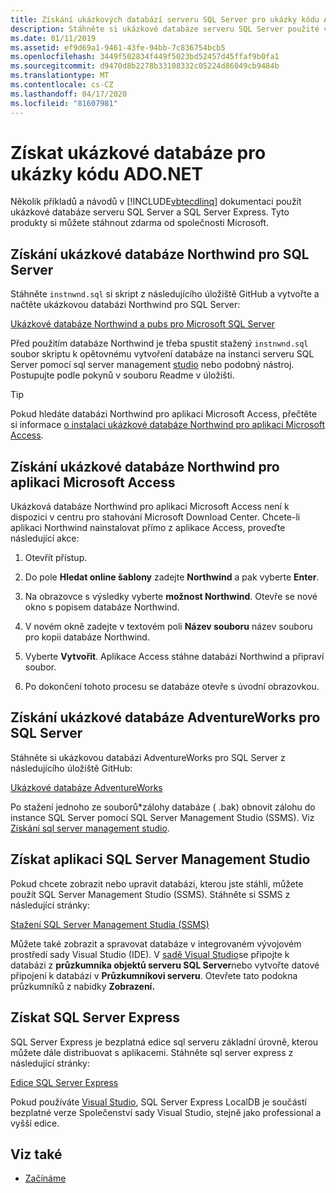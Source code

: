```yaml
---
title: Získání ukázkových databází serveru SQL Server pro ukázky kódu ADO.NET
description: Stáhněte si ukázkové databáze serveru SQL Server použité v ukázkách kódu v dokumentaci ADO.NET, stejně jako sql server a nástroje pro správu
ms.date: 01/11/2019
ms.assetid: ef9d69a1-9461-43fe-94bb-7c836754bcb5
ms.openlocfilehash: 3449f502834f449f5023bd52457d45ffaf9b0fa1
ms.sourcegitcommit: d9470d8b2278b33108332c05224d86049cb9484b
ms.translationtype: MT
ms.contentlocale: cs-CZ
ms.lasthandoff: 04/17/2020
ms.locfileid: "81607981"
---
```

# <a name="get-the-sample-databases-for-adonet-code-samples"></a>Získat ukázkové databáze pro ukázky kódu ADO.NET

Několik příkladů a návodů v [!INCLUDE[vbtecdlinq](../../../../../../includes/vbtecdlinq-md.md)] dokumentaci použít ukázkové databáze serveru SQL Server a SQL Server Express. Tyto produkty si můžete stáhnout zdarma od společnosti Microsoft.

## <a name="get-the-northwind-sample-database-for-sql-server"></a>Získání ukázkové databáze Northwind pro SQL Server

Stáhněte `instnwnd.sql` si skript z následujícího úložiště GitHub a vytvořte a načtěte ukázkovou databázi Northwind pro SQL Server:

[Ukázkové databáze Northwind a pubs pro Microsoft SQL Server](https://github.com/Microsoft/sql-server-samples/tree/master/samples/databases/northwind-pubs)

Před použitím databáze Northwind je třeba spustit stažený `instnwnd.sql` soubor skriptu k opětovnému vytvoření databáze na instanci serveru SQL Server pomocí sql server management [studio](#get_ssms) nebo podobný nástroj. Postupujte podle pokynů v souboru Readme v úložišti.

> [!TIP]
> Pokud hledáte databázi Northwind pro aplikaci Microsoft Access, přečtěte si informace [o instalaci ukázkové databáze Northwind pro aplikaci Microsoft Access](#northwind_access).

## <a name="get-the-northwind-sample-database-for-microsoft-access"></a><a name="northwind_access"></a>Získání ukázkové databáze Northwind pro aplikaci Microsoft Access

Ukázková databáze Northwind pro aplikaci Microsoft Access není k dispozici v centru pro stahování Microsoft Download Center. Chcete-li aplikaci Northwind nainstalovat přímo z aplikace Access, proveďte následující akce:

1. Otevřít přístup.

1. Do pole **Hledat online šablony** zadejte **Northwind** a pak vyberte **Enter**.

1. Na obrazovce s výsledky vyberte **možnost Northwind**. Otevře se nové okno s popisem databáze Northwind.

1. V novém okně zadejte v textovém poli **Název souboru** název souboru pro kopii databáze Northwind.

1. Vyberte **Vytvořit**. Aplikace Access stáhne databázi Northwind a připraví soubor.

1. Po dokončení tohoto procesu se databáze otevře s úvodní obrazovkou.

## <a name="get-the-adventureworks-sample-database-for-sql-server"></a>Získání ukázkové databáze AdventureWorks pro SQL Server

Stáhněte si ukázkovou databázi AdventureWorks pro SQL Server z následujícího úložiště GitHub:

[Ukázkové databáze AdventureWorks](https://github.com/Microsoft/sql-server-samples/releases/tag/adventureworks)

Po stažení jednoho ze souborů\*zálohy databáze ( .bak) obnovit zálohu do instance SQL Server pomocí SQL Server Management Studio (SSMS). Viz [Získání sql server management studio](#get_ssms).

## <a name="get-sql-server-management-studio"></a><a name="get_ssms"></a>Získat aplikaci SQL Server Management Studio
Pokud chcete zobrazit nebo upravit databázi, kterou jste stáhli, můžete použít SQL Server Management Studio (SSMS). Stáhněte si SSMS z následující stránky:

[Stažení SQL Server Management Studia (SSMS)](/sql/ssms/download-sql-server-management-studio-ssms)

Můžete také zobrazit a spravovat databáze v integrovaném vývojovém prostředí sady Visual Studio (IDE). V [sadě Visual Studio](https://www.visualstudio.com/downloads/?utm_medium=microsoft&utm_source=docs.microsoft.com&utm_campaign=button+cta&utm_content=download+vs2019)se připojte k databázi z **průzkumníka objektů serveru SQL Server**nebo vytvořte datové připojení k databázi v **Průzkumníkovi serveru**. Otevřete tato podokna průzkumníků z nabídky **Zobrazení.**

## <a name="get-sql-server-express"></a><a name="get_sql"></a>Získat SQL Server Express

SQL Server Express je bezplatná edice sql serveru základní úrovně, kterou můžete dále distribuovat s aplikacemi. Stáhněte sql server express z následující stránky:
  
[Edice SQL Server Express](https://www.microsoft.com/sql-server/sql-server-editions-express)

Pokud používáte [Visual Studio](https://www.visualstudio.com/downloads/?utm_medium=microsoft&utm_source=docs.microsoft.com&utm_campaign=button+cta&utm_content=download+vs2019), SQL Server Express LocalDB je součástí bezplatné verze Společenství sady Visual Studio, stejně jako professional a vyšší edice.  

## <a name="see-also"></a>Viz také

- [Začínáme](getting-started.md)
